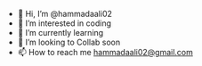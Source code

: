 - 👋 Hi, I’m @hammadaali02
- 👀 I’m interested in coding
- 🌱 I’m currently learning
- 💞️ I’m looking to Collab soon
- 📫 How to reach me hammadaali02@gmail.com
